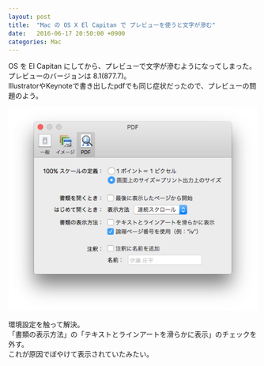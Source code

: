 ```yaml
---
layout: post
title:  "Mac の OS X El Capitan で プレビューを使うと文字が滲む"
date:   2016-06-17 20:50:00 +0900
categories: Mac
---
```

OS を El Capitan にしてから、プレビューで文字が滲むようになってしまった。  
プレビューのバージョンは 8.1(877.7)。  
IllustratorやKeynoteで書き出したpdfでも同じ症状だったので、プレビューの問題のよう。

![プレビューの環境設定](/images/1.png)

環境設定を触って解決。  
「書類の表示方法」の「テキストとラインアートを滑らかに表示」のチェックを外す。  
これが原因でぼやけて表示されていたみたい。


